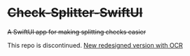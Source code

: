 # ~~Check-Splitter-SwiftUI~~
~~A SwiftUI app for making splitting checks easier~~

This repo is discontinued. [New redesigned version with OCR](https://github.com/Vince14Genius/Check-Splitter-OCR)
